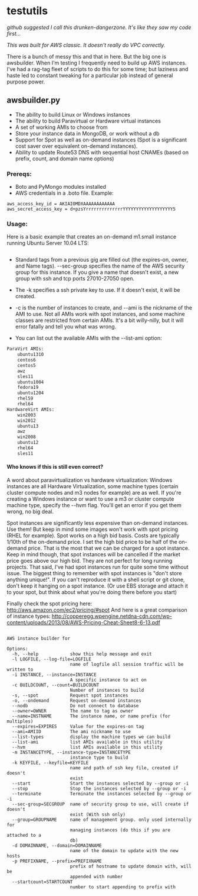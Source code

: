 # testutils

_github suggested I call this drunken-dangerzone. It's like they saw my code first..._

*This was built for AWS classic. It doesn't really do VPC correctly.*

There is a bunch of messy this and that in here. But the big one is awsbuilder. When I'm testing I frequently need to build up AWS instances. I've had a rag-tag fleet of scripts to do this for some time; but laziness and haste led to constant tweaking for a particular job instead of general purpose power.

## awsbuilder.py

* The ability to build Linux or Windows instances
* The ability to build Paravirtual or Hardware virtual instances
* A set of working AMIs to choose from
* Store your instance data in MongoDB, or work without a db
* Support for Spot as well as on-demand instances (Spot is a significant cost saver over equivalent on-demand instances).
* Ability to update Route53 DNS with sequential host CNAMEs (based on prefix, count, and domain name options)

### Prereqs:

* Boto and PyMongo modules installed
* AWS credentials in a .boto file. Example:
```[Credentials]
aws_access_key_id = AKIAIOMDXAAAAAAAAAAAA
aws_secret_access_key = d+pzsYrrrrrrrrrrrrrrYYYYYYYYYYYYYYYYYYY5
```

### Usage:

Here is a basic example that creates an on-demand m1.small instance running Ubuntu Server 10.04 LTS:

```python awsbuilder.py --expires=2013-11-03 --owner=<your jira username> --name=QA-399 -m m1.small --nodb --sec-group=mg-fsr -k /Users/mg/mg-repro.pem -c 1 --ami=ubuntu1004
```

* Standard tags from a previous gig are filled out (the expires-on, owner, and Name tags).
--sec-group specifies the name of the AWS security group for this instance. If you give a name that doesn't exist, a new group with ssh and tcp ports 27010-27050 open.
* The -k specifies a ssh private key to use. If it doesn't exist, it will be created.
* -c is the number of instances to create, and --ami is the nickname of the AMI to use. Not all AMIs work with spot instances, and some machine classes are restricted from certain AMIs. It's a bit willy-nilly, but it will error fatally and tell you what was wrong.

* You can list out the available AMIs with the --list-ami option:

```python awsbuilder.py --list-ami
ParaVirt AMIs:
	ubuntu1310
	centos6
	centos5
	awz
	sles11
	ubuntu1004
	fedora19
	ubuntu1204
	rhel59
	rhel64
HardwareVirt AMIs:
	win2003
	win2012
	ubuntu13
	awz
	win2008
	ubuntu12
	rhel64
	sles11
```
#### Who knows if this is still even correct?
A word about paravirtualization vs hardware virtualization: Windows instances are all Hardware Virtualization, some machine types (certain cluster compute nodes and m3 nodes for example) are as well. If you're creating a Windows instance or want to use a m3 or cluster compute machine type, specify the --hvm flag. You'll get an error if you get them wrong, no big deal.

Spot instances are significantly less expensive than on-demand instances. Use them! But keep in mind some images won't work with spot pricing (RHEL for example). Spot works on a high bid basis. Costs are typically 1/10th of the on-demand price. I set the high bid price to be half of the on-demand price. That is the most that we can be charged for a spot instance. Keep in mind though, that spot instances will be cancelled if the market price goes above our high bid. They are not perfect for long running projects. That said, I've had spot instances run for quite some time without issue. The biggest thing to remember with spot instances is "don't store anything unique!". If you can't reproduce it with a shell script or git clone, don't keep it hanging on a spot instance. (Or use EBS storage and attach it to your spot, but think about what you're doing there before you start)

Finally check the spot pricing here: http://aws.amazon.com/ec2/pricing/#spot
And here is a great comparison of instance types: http://copperegg.wpengine.netdna-cdn.com/wp-content/uploads/2013/08/AWS-Pricing-Cheat-Sheet8-6-13.pdf



```Usage: awsbuilder.py [options]

AWS instance builder for 

Options:
  -h, --help            show this help message and exit
  -l LOGFILE, --log-file=LOGFILE
                        name of logfile all session traffic will be written to
  -i INSTANCE, --instance=INSTANCE
                        A specific instance to act on
  -c BUILDCOUNT, --count=BUILDCOUNT
                        Number of instances to build
  -s, --spot            Request spot instances
  -o, --ondemand        Request on-demand instances
  --nodb                Do not connect to database
  --owner=OWNER         The name to tag as owner
  --name=INSTNAME       The instance name, or name prefix (for multiples)
  --expires=EXPIRES     Value for the expires-on tag
  --ami=AMIID           The ami nickname to use
  --list-types          display the machine types we can build
  --list-ami            list AMIs available in this utility
  --hvm                 list AMIs available in this utility
  -m INSTANCETYPE, --instance-type=INSTANCETYPE
                        instance type to build
  -k KEYFILE, --keyfile=KEYFILE
                        name and path of ssh key file, created if doesn't
                        exist
  --start               Start the instances selected by --group or -i
  --stop                Stop the instances selected by --group or -i
  --terminate           Terminate the instances selected by --group or -i
  --sec-group=SECGROUP  name of security group to use, will create if doesn't
                        exist (With ssh only)
  --group=GROUPNAME     name of management group. only used internally for
                        managing instances (do this if you are attached to a
                        db)
  -d DOMAINNAME, --domain=DOMAINNAME
                        name of the domain to update with the new hosts
  -p PREFIXNAME, --prefix=PREFIXNAME
                        prefix of hostname to update domain with, will be
                        appended with number
  --startcount=STARTCOUNT
                        number to start appending to prefix with
			
```
